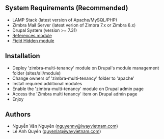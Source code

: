 
## System Requirements (Recommended)
* LAMP Stack (latest version of Apache/MySQL/PHP)
* Zimbra Mail Server (latest verion of Zimbra 7.x or Zimbra 8.x)
* Drupal System (version >= 7.31)
* [References module](https://drupal.org/project/references)
* [Field Hidden module](https://drupal.org/project/field_hidden)

## Installation
* Deploy 'zimbra-multi-tenancy' module on Drupal's module management folder (sites/all/module)
* Change owners of 'zimbra-multi-tenancy' folder to 'apache'
* Install required additional modules
* Enable the 'zimbra-multi-tenancy' module on Drupal admin page
* Access the 'Zimbra multi tenancy' item on Drupal admin page
* Enjoy

## Authors
* Nguyễn Văn Nguyên (nguyennv@iwayvietnam.com)
* Lê Anh Quyến (quyenla@iwayvietnam.com)
